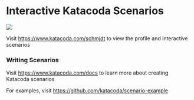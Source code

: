 # Interactive Katacoda Scenarios

[![](http://shields.katacoda.com/katacoda/schmjdt/count.svg)](https://www.katacoda.com/schmjdt "Get your profile on Katacoda.com")

Visit https://www.katacoda.com/schmjdt to view the profile and interactive scenarios

### Writing Scenarios
Visit https://www.katacoda.com/docs to learn more about creating Katacoda scenarios

For examples, visit https://github.com/katacoda/scenario-example
